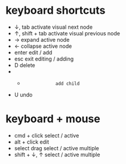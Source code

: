 # keyboard shortcuts

- ↓, tab            activate visual next node
- ↑, shift + tab    activate visual previous node
- →                 expand active node
- ←                 collapse active node
- enter             edit / add
- esc               exit editing / adding
- D                 delete
- +                 add child
- U                 undo

# keyboard + mouse

- cmd + click       select / active
- alt + click       edit
- select drag       select / active multiple
- shift + ↓, ↑      select / active multiple
